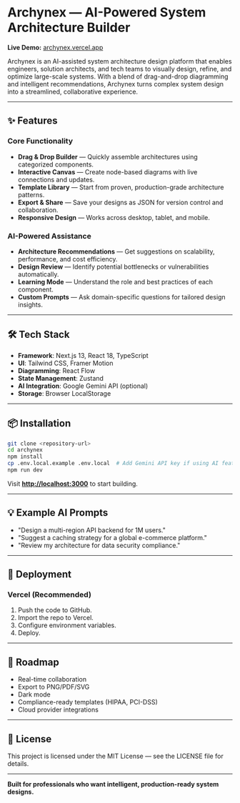 # Archynex — AI-Powered System Architecture Builder

**Live Demo:** [archynex.vercel.app](https://archynex.vercel.app)

Archynex is an AI-assisted system architecture design platform that enables engineers, solution architects, and tech teams to visually design, refine, and optimize large-scale systems. With a blend of drag-and-drop diagramming and intelligent recommendations, Archynex turns complex system design into a streamlined, collaborative experience.

---

## ✨ Features

### Core Functionality

* **Drag & Drop Builder** — Quickly assemble architectures using categorized components.
* **Interactive Canvas** — Create node-based diagrams with live connections and updates.
* **Template Library** — Start from proven, production-grade architecture patterns.
* **Export & Share** — Save your designs as JSON for version control and collaboration.
* **Responsive Design** — Works across desktop, tablet, and mobile.

### AI-Powered Assistance

* **Architecture Recommendations** — Get suggestions on scalability, performance, and cost efficiency.
* **Design Review** — Identify potential bottlenecks or vulnerabilities automatically.
* **Learning Mode** — Understand the role and best practices of each component.
* **Custom Prompts** — Ask domain-specific questions for tailored design insights.

---

## 🛠 Tech Stack

* **Framework**: Next.js 13, React 18, TypeScript
* **UI**: Tailwind CSS, Framer Motion
* **Diagramming**: React Flow
* **State Management**: Zustand
* **AI Integration**: Google Gemini API (optional)
* **Storage**: Browser LocalStorage

---

## 📦 Installation

```bash
git clone <repository-url>
cd archynex
npm install
cp .env.local.example .env.local  # Add Gemini API key if using AI features
npm run dev
```

Visit **[http://localhost:3000](http://localhost:3000)** to start building.

---

## 💡 Example AI Prompts

* "Design a multi-region API backend for 1M users."
* "Suggest a caching strategy for a global e-commerce platform."
* "Review my architecture for data security compliance."

---

## 🚀 Deployment

### Vercel (Recommended)

1. Push the code to GitHub.
2. Import the repo to Vercel.
3. Configure environment variables.
4. Deploy.

---

## 📍 Roadmap

* Real-time collaboration
* Export to PNG/PDF/SVG
* Dark mode
* Compliance-ready templates (HIPAA, PCI-DSS)
* Cloud provider integrations

---

## 📄 License

This project is licensed under the MIT License — see the LICENSE file for details.

---

**Built for professionals who want intelligent, production-ready system designs.**
